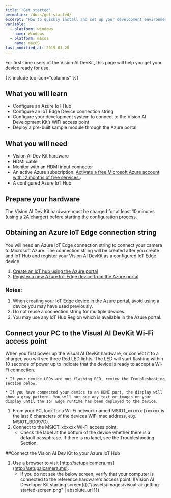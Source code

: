 ```yaml
---
title: "Get started"
permalink: /docs/get-started/
excerpt: "How to quickly install and set up your development environment to use the Vision AI DevKit."
variable:
  - platform: windows
    name: Windows
  - platform: macos
    name: macOS
last_modified_at: 2019-01-28
---
```

For first-time users of the Vision AI DevKit, this page will help you get your device ready for use.

{% include toc icon="columns" %}

## What you will learn
* Configure an Azure IoT Hub
* Configure an IoT Edge Device connection string
* Configure your development system to connect to the Vision AI Development Kit’s WiFi access point
* Deploy a pre-built sample module through the Azure portal

## What you will need
* Vision AI Dev Kit hardware
* HDMI cable
* Monitor with an HDMI input connector
* An active Azure subscription. [Activate a free Microsoft Azure account with 12 months of free services.](https://azure.microsoft.com/en-us/free/).
* A configured Azure IoT Hub

## Prepare your hardware
The Vision AI Dev Kit hardware must be charged for at least 10 minutes (using a 2A charger) before starting the configuration process.

## Obtaining an Azure IoT Edge connection string
You will need an Azure IoT Edge connection string to connect your camera to Microsoft Azure.  The connection string will be created after you create and IoT Hub and register your Vision AI DevKit as a configured IoT Edge device.

1. [Create an IoT hub using the Azure portal](https://docs.microsoft.com/en-us/azure/iot-hub/iot-hub-create-through-portal)
2. [Register a new Azure IoT Edge device from the Azure portal](https://docs.microsoft.com/en-us/azure/iot-edge/how-to-register-device-portal)

### Notes:

1. When creating your IoT Edge device in the Azure portal, avoid using a device you may have used previously.
2. Do not reuse a connection string for multiple devices.
3. You may use any IoT Hub Region which is available in the Azure portal.

## Connect your PC to the Visual AI DevKit Wi-Fi access point
When you first power up the Visual AI DevKit hardware, or connect it to a charger, you will see three Red LED lights. The LED will start flashing within 10 seconds of power up to indicate that the device is ready to accept a Wi-Fi connection.

	* If your device LEDs are not flashing RED, review the Troubleshooting section below.

	* If you have connected your device to an HDMI port, the display will show a gray pattern. You will not see any text or images on your display until the IoT Edge runtime has been deployed to the device.

1. From your PC, look for a Wi-Fi network named MSIOT_xxxxxx (xxxxxx is the last 6 characters of the devices WiFi mac address, e.g. MSIOT_BD097D).
2. Connect to the MSIOT_xxxxxx Wi-Fi access point.
	* Check the label at the bottom of the device whether there is a default passphrase. If there is no label, see the Troubleshooting Section.

##Connect the Vision AI Dev Kit to your Azure IoT Hub
1. Use a browser to visit [http://setupaicamera.ms](http://setupaicamera.ms).
	* If you do not see the below screen, verify that your computer is connected to the reference hardware's access point.
![Vision AI Developer Kit starting screen]({{"/assets/images/visual-ai-getting-started-screen.png" | absolute_url }})
